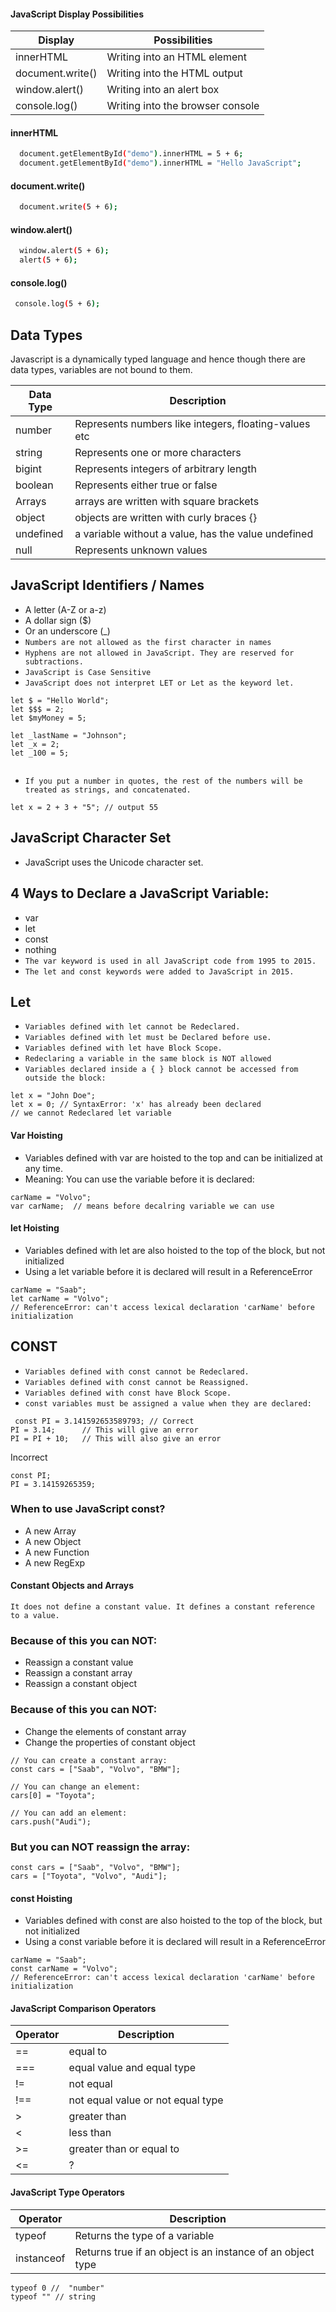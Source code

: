 #### JavaScript Display Possibilities

|Display | Possibilities |
|----|----|
|innerHTML|Writing into an HTML element|
|document.write()|Writing into the HTML output |
|window.alert()|Writing into an alert box|
|console.log()|Writing into the browser console|

#### innerHTML

```bash
  document.getElementById("demo").innerHTML = 5 + 6;
  document.getElementById("demo").innerHTML = "Hello JavaScript"; 
```
#### document.write()

```bash
  document.write(5 + 6);
```

#### window.alert()

```bash
  window.alert(5 + 6);
  alert(5 + 6);
```

#### console.log()

```bash
 console.log(5 + 6);
```

## Data Types

Javascript is a dynamically typed language and hence though there are data types, variables are not bound to them.

|Data Type | Description |
|----|----|
|number| Represents numbers like integers, floating-values etc|
|string| Represents one or more characters|
|bigint| Represents integers of arbitrary length|
|boolean| Represents either true or false|
|Arrays| arrays are written with square brackets|
|object| objects are written with curly braces {}|
|undefined| a variable without a value, has the value undefined
|null| Represents unknown values|


## JavaScript Identifiers / Names

- A letter (A-Z or a-z)
- A dollar sign ($)
- Or an underscore (_)
- ``Numbers are not allowed as the first character in names``
- ``Hyphens are not allowed in JavaScript. They are reserved for subtractions.``
- ``JavaScript is Case Sensitive``
- ``JavaScript does not interpret LET or Let as the keyword let.``
```
let $ = "Hello World";
let $$$ = 2;
let $myMoney = 5;

let _lastName = "Johnson";
let _x = 2;
let _100 = 5;


```
- ``If you put a number in quotes, the rest of the numbers will be treated as strings, and concatenated.``
```
let x = 2 + 3 + "5"; // output 55
```
## JavaScript Character Set
- JavaScript uses the Unicode character set.

## 4 Ways to Declare a JavaScript Variable:
- var
- let
- const
- nothing
- ``The var keyword is used in all JavaScript code from 1995 to 2015.``
- ``The let and const keywords were added to JavaScript in 2015.``


## Let
- ``Variables defined with let cannot be Redeclared.``
- ``Variables defined with let must be Declared before use.``
- ``Variables defined with let have Block Scope.``
- ``Redeclaring a variable in the same block is NOT allowed``
- ``Variables declared inside a { } block cannot be accessed from outside the block:``

```
let x = "John Doe";
let x = 0; // SyntaxError: 'x' has already been declared 
// we cannot Redeclared let variable
```

#### Var Hoisting
* Variables defined with var are hoisted to the top and can be initialized at any time. 
* Meaning: You can use the variable before it is declared:

```
carName = "Volvo";
var carName;  // means before decalring variable we can use 

```

#### let Hoisting
*  Variables defined with let are also hoisted to the top of the block, but not initialized
* Using a let variable before it is declared will result in a ReferenceError

```
carName = "Saab";
let carName = "Volvo"; 
// ReferenceError: can't access lexical declaration 'carName' before initialization
```


## CONST
- ``Variables defined with const cannot be Redeclared.``
- ``Variables defined with const cannot be Reassigned.``
- ``Variables defined with const have Block Scope.``
- ``const variables must be assigned a value when they are declared:``

```
 const PI = 3.141592653589793; // Correct
PI = 3.14;      // This will give an error
PI = PI + 10;   // This will also give an error 
```

Incorrect

``` 
const PI;
PI = 3.14159265359;
```

### When to use JavaScript const?
* A new Array
* A new Object
* A new Function
* A new RegExp

#### Constant Objects and Arrays
``It does not define a constant value. It defines a constant reference to a value. ``

 ### Because of this you can NOT:
 - Reassign a constant value
 - Reassign a constant array
 - Reassign a constant object

 ### Because of this you can NOT:
 - Change the elements of constant array
 - Change the properties of constant object

 ```
 // You can create a constant array:
const cars = ["Saab", "Volvo", "BMW"];

// You can change an element:
cars[0] = "Toyota";

// You can add an element:
cars.push("Audi");
 ```
### But you can NOT reassign the array:

```
const cars = ["Saab", "Volvo", "BMW"];
cars = ["Toyota", "Volvo", "Audi"]; 

```

#### const Hoisting
*  Variables defined with const are also hoisted to the top of the block, but not initialized
* Using a const variable before it is declared will result in a ReferenceError

```
carName = "Saab";
const carName = "Volvo"; 
// ReferenceError: can't access lexical declaration 'carName' before initialization
```

#### JavaScript Comparison Operators

| Operator | Description |
|----|----|
|==|equal to|
|===| equal value and equal type |
|!=|not equal|
|!==|not equal value or not equal type|
|>|greater than|
|<|less than|
|>= |greater than or equal to|
|<=|?|

#### JavaScript Type Operators


| Operator | Description |
|----|----|
|typeof|Returns the type of a variable|
|instanceof |Returns true if an object is an instance of an object type|

```
typeof 0 //  "number"
typeof "" // string
```







